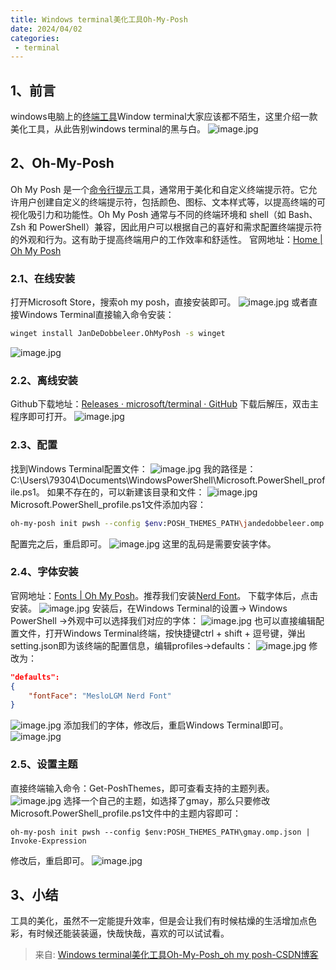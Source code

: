 ```yaml
---
title: Windows terminal美化工具Oh-My-Posh
date: 2024/04/02
categories:
 - terminal
---
```


## 1、前言

windows电脑上的[终端工具](https://so.csdn.net/so/search?q=%E7%BB%88%E7%AB%AF%E5%B7%A5%E5%85%B7&spm=1001.2101.3001.7020)Window terminal大家应该都不陌生，这里介绍一款美化工具，从此告别windows terminal的黑与白。
![image.jpg](https://cdn.nlark.com/yuque/0/2024/png/34556458/1712024107233-604ef97e-2526-4304-b7fa-7d5af8bcffd1.png#averageHue=%232d2d2c&clientId=ue80221fe-8b01-4&from=paste&height=462&id=uad25d08b&originHeight=462&originWidth=1130&originalType=url&ratio=1&rotation=0&showTitle=false&size=66898&status=done&style=none&taskId=u48f2b189-702a-4523-a9df-a69b79e0e91&title=&width=1130)

## 2、Oh-My-Posh

Oh My Posh 是一个[命令行提示](https://so.csdn.net/so/search?q=%E5%91%BD%E4%BB%A4%E8%A1%8C%E6%8F%90%E7%A4%BA&spm=1001.2101.3001.7020)工具，通常用于美化和自定义终端提示符。它允许用户创建自定义的终端提示符，包括颜色、图标、文本样式等，以提高终端的可视化吸引力和功能性。Oh My Posh 通常与不同的终端环境和 shell（如 Bash、Zsh 和 PowerShell）兼容，因此用户可以根据自己的喜好和需求配置终端提示符的外观和行为。这有助于提高终端用户的工作效率和舒适性。
官网地址：[Home | Oh My Posh](https://ohmyposh.dev/)

### 2.1、在线安装

打开Microsoft Store，搜索oh my posh，直接安装即可。
![image.jpg](https://cdn.nlark.com/yuque/0/2024/png/34556458/1712024107285-a47ac524-7739-4d8a-90c1-431f1a68d29a.png#averageHue=%236d5941&clientId=ue80221fe-8b01-4&from=paste&height=1007&id=u676b1971&originHeight=1007&originWidth=1195&originalType=url&ratio=1&rotation=0&showTitle=false&size=164512&status=done&style=none&taskId=uc7cdb639-8285-400d-ba14-1405fd774ef&title=&width=1195)
或者直接Windows Terminal直接输入命令安装：

```bash
winget install JanDeDobbeleer.OhMyPosh -s winget
```

![image.jpg](https://cdn.nlark.com/yuque/0/2024/png/34556458/1712024107158-e5df6cd2-7ec4-4662-9f43-4e9b32e478f2.png#averageHue=%231b1b1a&clientId=ue80221fe-8b01-4&from=paste&height=79&id=u88eebe2d&originHeight=79&originWidth=715&originalType=url&ratio=1&rotation=0&showTitle=false&size=20639&status=done&style=none&taskId=u18a2bf54-bc21-4edf-8510-ea7147221a1&title=&width=715)

### 2.2、离线安装

Github下载地址：[Releases · microsoft/terminal · GitHub](https://github.com/microsoft/terminal/releases)
下载后解压，双击主程序即可打开。
![image.jpg](https://cdn.nlark.com/yuque/0/2024/png/34556458/1712024107257-f7bbd3b5-4858-4ca9-a5e4-daf767129a8e.png#averageHue=%23fcfcfb&clientId=ue80221fe-8b01-4&from=paste&height=436&id=u76abaa91&originHeight=436&originWidth=671&originalType=url&ratio=1&rotation=0&showTitle=false&size=81271&status=done&style=none&taskId=u14a232d9-7976-4760-8348-3cf721ec1a4&title=&width=671)

### 2.3、配置

找到Windows Terminal配置文件：
![image.jpg](https://cdn.nlark.com/yuque/0/2024/png/34556458/1712024107188-6fc27e01-b85f-46e5-ad28-265eb6495ec0.png#averageHue=%23161616&clientId=ue80221fe-8b01-4&from=paste&height=306&id=ud811a3a8&originHeight=306&originWidth=808&originalType=url&ratio=1&rotation=0&showTitle=false&size=45016&status=done&style=none&taskId=u8f82b240-8074-4b99-b33e-378eb1d7c99&title=&width=808)
我的路径是：C:\Users\79304\Documents\WindowsPowerShell\Microsoft.PowerShell_profile.ps1。
如果不存在的，可以新建该目录和文件：
![image.jpg](https://cdn.nlark.com/yuque/0/2024/png/34556458/1712024107397-e67a8082-fe02-464f-af2a-60b441eccf06.png#averageHue=%231f1e1e&clientId=ue80221fe-8b01-4&from=paste&height=171&id=uea399817&originHeight=171&originWidth=623&originalType=url&ratio=1&rotation=0&showTitle=false&size=20021&status=done&style=none&taskId=u9bd0e18b-db31-49ed-bf30-441ec23411c&title=&width=623)
Microsoft.PowerShell_profile.ps1文件添加内容：

```bash
oh-my-posh init pwsh --config $env:POSH_THEMES_PATH\jandedobbeleer.omp.json | Invoke-Expression
```

配置完之后，重启即可。
![image.jpg](https://cdn.nlark.com/yuque/0/2024/png/34556458/1712024107474-bd3c1740-bf75-4ae8-9bdf-77a2447c6f3c.png#averageHue=%23bd6224&clientId=ue80221fe-8b01-4&from=paste&height=212&id=u6b89bcd3&originHeight=212&originWidth=578&originalType=url&ratio=1&rotation=0&showTitle=false&size=29091&status=done&style=none&taskId=u35274795-8728-4ea8-abba-216f39d97a2&title=&width=578)
这里的乱码是需要安装字体。

### 2.4、字体安装

官网地址：[Fonts | Oh My Posh](https://ohmyposh.dev/docs/installation/fonts)。推荐我们安装[Nerd Font](https://www.nerdfonts.com/)。
下载字体后，点击安装。
![image.jpg](https://cdn.nlark.com/yuque/0/2024/png/34556458/1712024107547-a7df7143-53bd-4947-ae48-c0c88623fde1.png#averageHue=%2324211f&clientId=ue80221fe-8b01-4&from=paste&height=578&id=uc2eef545&originHeight=578&originWidth=748&originalType=url&ratio=1&rotation=0&showTitle=false&size=128939&status=done&style=none&taskId=u617a3149-b86e-48fc-b94c-3fa2d567bf1&title=&width=748)
安装后，在Windows Terminal的设置-> Windows PowerShell ->外观中可以选择我们对应的字体：
![image.jpg](https://cdn.nlark.com/yuque/0/2024/png/34556458/1712024107689-8626bcdc-474e-4b7e-905a-677fdf8b660e.png#averageHue=%232c2c2c&clientId=ue80221fe-8b01-4&from=paste&height=538&id=ua880e803&originHeight=820&originWidth=1828&originalType=url&ratio=1&rotation=0&showTitle=false&size=279578&status=done&style=none&taskId=u17ec344a-c56a-494f-a503-8730569fa62&title=&width=1200)
也可以直接编辑配置文件，打开Windows Terminal终端，按快捷键ctrl + shift + 逗号键，弹出setting.json即为该终端的配置信息，编辑profiles->defaults：
![image.jpg](https://cdn.nlark.com/yuque/0/2024/png/34556458/1712024107617-69ce6ce9-bc61-40fd-998a-326033753457.png#averageHue=%232d2a29&clientId=ue80221fe-8b01-4&from=paste&height=230&id=ub257ffbf&originHeight=230&originWidth=595&originalType=url&ratio=1&rotation=0&showTitle=false&size=26550&status=done&style=none&taskId=ub936d52f-13d5-4087-9f3e-81461f1b17e&title=&width=595)
修改为：

```json
"defaults":
{
    "fontFace": "MesloLGM Nerd Font"
}
```

![image.jpg](https://cdn.nlark.com/yuque/0/2024/png/34556458/1712024107727-c38b24a5-8957-4bb6-a573-030020c6ae83.png#averageHue=%232c2b2a&clientId=ue80221fe-8b01-4&from=paste&height=195&id=ud4371be6&originHeight=195&originWidth=476&originalType=url&ratio=1&rotation=0&showTitle=false&size=16994&status=done&style=none&taskId=u6c8d5796-b015-459d-bc29-c7b4157ea0b&title=&width=476)
添加我们的字体，修改后，重启Windows Terminal即可。
![image.jpg](https://cdn.nlark.com/yuque/0/2024/png/34556458/1712024107779-0937fc19-f358-417a-ba38-c190acb11653.png#averageHue=%23141414&clientId=ue80221fe-8b01-4&from=paste&height=116&id=ub5873279&originHeight=116&originWidth=635&originalType=url&ratio=1&rotation=0&showTitle=false&size=23312&status=done&style=none&taskId=u30677c1e-26e4-4cde-a988-a501058f5ba&title=&width=635)

### 2.5、设置主题

直接终端输入命令：Get-PoshThemes，即可查看支持的主题列表。
![image.jpg](https://cdn.nlark.com/yuque/0/2024/png/34556458/1712024107888-67736cae-9f25-43e2-b753-671d7d220e18.png#averageHue=%230f0f0f&clientId=ue80221fe-8b01-4&from=paste&height=597&id=u578ef69c&originHeight=614&originWidth=1234&originalType=url&ratio=1&rotation=0&showTitle=false&size=54644&status=done&style=none&taskId=u9750dcd9-4f79-4e9a-8be4-2c299e4d6bd&title=&width=1200)
选择一个自己的主题，如选择了gmay，那么只要修改Microsoft.PowerShell_profile.ps1文件中的主题内容即可：
```
oh-my-posh init pwsh --config $env:POSH_THEMES_PATH\gmay.omp.json | Invoke-Expression
```
修改后，重启即可。
![image.jpg](https://cdn.nlark.com/yuque/0/2024/png/34556458/1712024108027-c431c1b1-f534-45e4-8b15-786927b29745.png#averageHue=%23131313&clientId=ue80221fe-8b01-4&from=paste&height=98&id=u1eb97c41&originHeight=98&originWidth=915&originalType=url&ratio=1&rotation=0&showTitle=false&size=13933&status=done&style=none&taskId=uaeee8ceb-2e87-4c98-aee6-7a138a86953&title=&width=915)

## 3、小结

工具的美化，虽然不一定能提升效率，但是会让我们有时候枯燥的生活增加点色彩，有时候还能装装逼，快哉快哉，喜欢的可以试试看。

> 来自: [Windows terminal美化工具Oh-My-Posh_oh my posh-CSDN博客](https://blog.csdn.net/p793049488/article/details/133821907)

